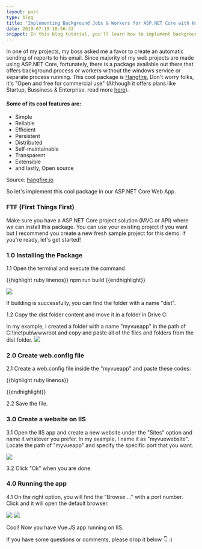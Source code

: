 ```yaml
---
layout: post
type: blog
title: 'Implementing Background Jobs & Workers for ASP.NET Core with Hangfire'
date: 2019-07-19 10:56:33
snippet: In this blog tutorial, you'll learn how to implement background jobs & workers for your ASP.NET Core app.
---
```


In one of my projects, my boss asked me a favor to create an automatic sending of reports to his email. Since majority of my web projects are made using ASP.NET Core, fortunately, there is a package available out there that offers background process or workers without the windows service or separate process running. This cool package is <a href="https://www.hangfire.io/">Hangfire.</a> Don't worry folks, it's "Open and free for commercial use" (Although it offers plans like Startup, Bussiness & Enterprise. read more <a href="https://www.hangfire.io/pricing/">here</a>).

#### Some of its cool features are:

- Simple
- Reliable
- Efficient
- Persistent
- Distributed
- Self-maintainable
- Transparent
- Extensible
- and lastly, Open source

Source: <a href="https://www.hangfire.io/">hangfire.io</a>

So let's implement this cool package in our ASP.NET Core Web App.

### FTF (First Things First)

Make sure you have a ASP.NET Core project solution (MVC or API) where we can install this package. You can use your existing project if you want but I recommend you create a new fresh sample project for this demo. If you're ready, let's get started!

### 1.0 Installing the Package

1.1 Open the terminal and execute the command

{{highlight ruby linenos}}
npm run build
{{endhighlight}}

<img src="https://user-images.githubusercontent.com/10904957/61218941-b8694700-a745-11e9-9980-52e93d7157cd.JPG" />

If building is successfully, you can find the folder with a name "dist".

1.2 Copy the dist folder content and move it in a folder in Drive C:

In my example, I created a folder with a name "myvueapp" in the path of C:\inetpub\wwwroot and copy and paste all of the files and folders from the dist folder.
<img src="https://user-images.githubusercontent.com/10904957/61219506-f1ee8200-a746-11e9-9638-34941115123e.JPG" />

### 2.0 Create web.config file

2.1 Create a web.config file inside the "myvueapp" and paste these codes:

{{highlight ruby linenos}}
<?xml version="1.0" encoding="utf-8"?>
<configuration>
<system.webServer>
<rewrite>
<rules>
<rule name="Handle History Mode and custom 404/500" stopProcessing="true">
<match url="(.*)" />
<conditions logicalGrouping="MatchAll">
<add input="{REQUEST_FILENAME}" matchType="IsFile" negate="true" />
<add input="{REQUEST_FILENAME}" matchType="IsDirectory" negate="true" />
</conditions>
<action type="Rewrite" url="/" />
</rule>
</rules>
</rewrite>
<httpErrors>
<remove statusCode="404" subStatusCode="-1" />
<remove statusCode="500" subStatusCode="-1" />
<error statusCode="404" path="/survey/notfound" responseMode="ExecuteURL" />
<error statusCode="500" path="/survey/error" responseMode="ExecuteURL" />
</httpErrors>
<modules runAllManagedModulesForAllRequests="true"/>
</system.webServer>
</configuration>
{{endhighlight}}

2.2 Save the file.

### 3.0 Create a website on IIS

3.1 Open the IIS app and create a new website under the "Sites" option and name it whatever you prefer. In my example, I name it as "myvuewebsite". Locate the path of "myvueapp" and specify the specific port that you want.

<img src="https://user-images.githubusercontent.com/10904957/61220167-552ce400-a748-11e9-8369-24a99894bbdd.JPG"/>

3.2 Click "Ok" when you are done.

### 4.0 Running the app

4.1 On the right option, you will find the "Browse ..." with a port number. Click and it will open the default browser.

<img src="https://user-images.githubusercontent.com/10904957/61220385-c9678780-a748-11e9-9ec5-785b2ef493e1.JPG" />

<img src="https://user-images.githubusercontent.com/10904957/61220527-12b7d700-a749-11e9-9318-69bac3d202c8.JPG">

Cool! Now you have Vue.JS app running on IIS.

If you have some questions or comments, please drop it below 👇 :)
